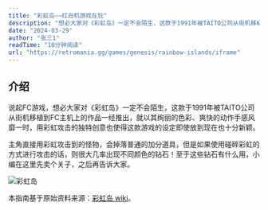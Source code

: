 ```yaml
---
title: "彩虹岛——红白机游戏在玩"
description: "想必大家对《彩虹岛》一定不会陌生，这款于1991年被TAITO公司从街机移植到FC主机上的作品一经推出，就以其绚丽的色彩、爽快的动作手感风靡一时，用彩虹攻击的独特创意也使得这款游戏的设定即使放到现在也十分新颖。"
date: "2024-03-29"
author: "张三1"
readTime: "10分钟阅读"
url: "https://retromania.gg/games/genesis/rainbow-islands/iframe"
---
```


## 介绍 

说起FC游戏，想必大家对《彩虹岛》一定不会陌生，这款于1991年被TAITO公司从街机移植到FC主机上的作品一经推出，就以其绚丽的色彩、爽快的动作手感风靡一时，用彩虹攻击的独特创意也使得这款游戏的设定即使放到现在也十分新颖。

主角直接用彩虹攻击到的怪物，会掉落普通的加分道具，但是如果使用碰碎彩虹的方式进行攻击的话，则很大几率出现不同颜色的钻石！至于这些钻石有什么用，小编在这里先卖个关子，之后再告诉大家。

![彩虹岛](https://picx.zhimg.com/80/v2-20b1a0cd56fa4f9f5a979a1cec791904_1440w.webp)

本指南基于原始资料来源：[彩虹岛 wiki](https://www.zhihu.com/question/513423153/answer/3001373664)。